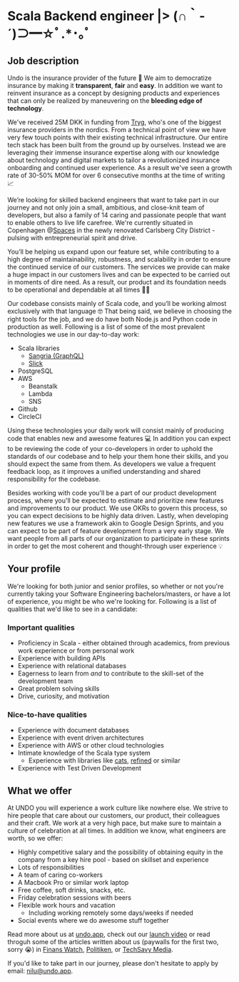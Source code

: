 # Scala Backend engineer |> (∩｀-´)⊃━☆ﾟ.*･｡ﾟ

## Job description
Undo is the insurance provider of the future 🔮 We aim to democratize insurance by making it **transparent**, **fair** and **easy**. In addition we want to reinvent insurance as a concept by designing products and experiences that can only be realized by maneuvering on the **bleeding edge of technology**.

We've received 25M DKK in funding from [Tryg](https://tryg.dk), who's one of the biggest insurance providers in the nordics. From a technical point of view we have very few touch points with their existing technical infrastructure. Our entire tech stack has been built from the ground up by ourselves. Instead we are leveraging their immense insurance expertise along with our knowledge about technology and digital markets to tailor a revolutionized insurance onboarding and continued user experience. As a result we've seen a growth rate of 30-50% MOM for over 6 consecutive months at the time of writing 📈

We’re looking for skilled backend engineers that want to take part in our journey and not only join a small, ambitious, and close-knit team of developers, but also a family of 14 caring and passionate people that want to enable others to live life carefree. We're currently situated in Copenhagen @[Spaces](https://www.spacesworks.com/da/koebenhavn/ny-carlsberg-vej/) in the newly renovated Carlsberg City District - pulsing with entrepreneurial spirit and drive.

You’ll be helping us expand upon our feature set, while contributing to a high degree of maintainability, robustness, and scalability in order to ensure the continued service of our customers. The services we provide can make a huge impact in our customers lives and can be expected to be carried out in moments of dire need. As a result, our product and its foundation needs to be operational and dependable at all times ☝🏼

Our codebase consists mainly of Scala code, and you’ll be working almost exclusively with that language 🤓 That being said, we believe in choosing the right tools for the job, and we do have both Node.js and Python code in production as well. Following is a list of some of the most prevalent technologies we use in our day-to-day work:

* Scala libraries
	* [Sangria (GraphQL)](https://sangria-graphql.org/)
	* [Slick](http://slick.lightbend.com/)
* PostgreSQL
* AWS
	* Beanstalk
	* Lambda
	* SNS
* Github
* CircleCI

Using these technologies your daily work will consist mainly of producing code that enables new and awesome features 💻 In addition you can expect to be reviewing the code of your co-developers in order to uphold the standards of our codebase and to help your them hone their skills, and you should expect the same from them. As developers we value a frequent feedback loop, as it improves a unified understanding and shared responsibility for the codebase.

Besides working with code you'll be a part of our product development process, where you'll be expected to estimate and prioritize new features and improvements to our product. We use OKRs to govern this process, so you can expect decisions to be highly data driven. Lastly, when developing new features we use a framework akin to Google Design Sprints, and you can expect to be part of feature development from a very early stage. We want people from all parts of our organization to participate in these sprints in order to get the most coherent and thought-through user experience 💡

## Your profile
We're looking for both junior and senior profiles, so whether or not you're currently taking your Software Engineering bachelors/masters, or have a lot of experience, you might be who we're looking for. Following is a list of qualities that we'd like to see in a candidate:

### Important qualities
* Proficiency in Scala - either obtained through academics, from previous work experience or from personal work
* Experience with building APIs
* Experience with relational databases
* Eagerness to learn from _and_ to contribute to the skill-set of the development team
* Great problem solving skills
* Drive, curiosity, and motivation

### Nice-to-have qualities
* Experience with document databases
* Experience with event driven architectures
* Experience with AWS or other cloud technologies
* Intimate knowledge of the Scala type system
  * Experience with libraries like [cats](https://typelevel.org/cats/), [refined](https://github.com/fthomas/refined) or similar
* Experience with Test Driven Development

## What we offer
At UNDO you will experience a work culture like nowhere else. We strive to hire people that care about our customers, our product, their colleagues and their craft. We work at a very high pace, but make sure to maintain a culture of celebration at all times. In addition we know, what engineers are worth, so we offer:
* Highly competitive salary and the possibility of obtaining equity in the company from a key hire pool - based on skillset and experience
* Lots of responsibilities
* A team of caring co-workers
* A Macbook Pro or similar work laptop
* Free coffee, soft drinks, snacks, etc.
* Friday celebration sessions with beers
* Flexible work hours and vacation
  * Including working remotely some days/weeks if needed
* Social events where we do awesome stuff together

Read more about us at [undo.app](https://undo.app), check out our [launch video](https://www.youtube.com/watch?v=CxqwPE_vcbQ) or read throguh some of the articles written about us (paywalls for the first two, sorry :sob:) in [Finans Watch](https://finanswatch.dk/secure/Finansnyt/Forsikring___Pension/Tryg/article11360655.ece), [Politiken](https://politiken.dk/rejser/art7130843/Ny-rejseforsikring-vil-ruske-op-i-forsikringsmarkedet), or [TechSavy Media](https://techsavvy.media/dansk-mastodont-og-25-millioner-i-ryggen-undo-vil-udfordre-branchen-med-gennemskuelig-forsikring-fra-mobilen/).

If you'd like to take part in our journey, please don't hesitate to apply by email: [nilu@undo.app](mailto:nilu@undo.app).
